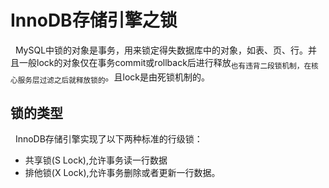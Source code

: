 # InnoDB存储引擎之锁
&nbsp;&nbsp;MySQL中锁的对象是事务，用来锁定得失数据库中的对象，如表、页、行。并且一般lock的对象仅在事务commit或rollback后进行释放<sub>也有违背二段锁机制，在核心服务层过滤之后就释放锁的</sub>。且lock是由死锁机制的。

## 锁的类型
&nbsp;&nbsp;InnoDB存储引擎实现了以下两种标准的行级锁：
+ 共享锁(S Lock),允许事务读一行数据
+ 排他锁(X Lock),允许事务删除或者更新一行数据。